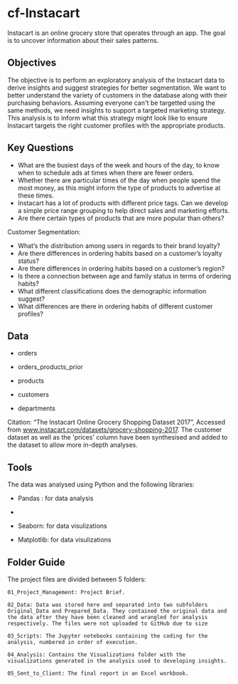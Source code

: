 # cf-Instacart

Instacart is an online grocery store that operates through an app. The goal is to uncover information about their sales patterns.

## Objectives

The objective is to perform an exploratory analysis of the Instacart data to derive insights and suggest strategies for better segmentation. We want to better understand the variety of customers in the database along with their purchasing behaviors. Assuming everyone can't be targetted using the same methods, we need insights to support a targeted marketing strategy. This analysis is to inform what this strategy might look like to ensure Instacart targets the right customer profiles with the appropriate products.

## Key Questions

- What are the busiest days of the week and hours of the day, to know when to schedule ads at times when there are fewer orders.
- Whether there are particular times of the day when people spend the most money, as this might inform the type of products to advertise at these times.
- Instacart has a lot of products with different price tags. Can we develop a simple price range grouping to help direct sales and marketing efforts.
- Are there certain types of products that are more popular than others? 

Customer Segmentation:
- What’s the distribution among users in regards to their brand loyalty?
- Are there differences in ordering habits based on a customer’s loyalty status?
- Are there differences in ordering habits based on a customer’s region?
- Is there a connection between age and family status in terms of ordering habits?
- What different classifications does the demographic information suggest? 
- What differences are there in ordering habits of different customer profiles?

## Data

- orders

- orders_products_prior

- products

- customers

- departments

Citation: “The Instacart Online Grocery Shopping Dataset 2017”, Accessed from www.instacart.com/datasets/grocery-shopping-2017.
The customer dataset as well as the 'prices' column have been synthesised and added to the dataset to allow more in-depth analyses.

## Tools

The data was analysed using Python and the following libraries:

- Pandas : for data analysis
- 
- Seaborn: for data visulizations

- Matplotlib: for data visulizations


## Folder Guide


The project files are divided between 5 folders:

    01_Project_Management: Project Brief.

    02_Data: Data was stored here and separated into two subfolders Original_Data and Prepared_Data. They contained the original data and the data after they have been cleaned and wrangled for analysis respectively. The files were not uploaded to GitHub due to size

    03_Scripts: The Jupyter notebooks containing the coding for the analysis, numbered in order of execution.

    04_Analysis: Contains the Visualizations folder with the visualizations generated in the analysis used to developing insights.

    05_Sent_to_Client: The final report in an Excel workbook.


